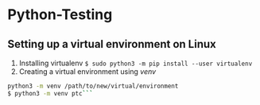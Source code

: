 # Python-Testing
## Setting up a virtual environment on Linux 
1. Installing virtualenv
``` $ sudo python3 -m pip install --user virtualenv ```
2. Creating a virtual environment using *venv* 
```bash
python3 -m venv /path/to/new/virtual/environment
$ python3 -m venv ptc```
